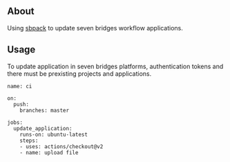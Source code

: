 ## About

Using [sbpack](https://github.com/rabix/sbpack) to update seven bridges workflow applications.

## Usage
To update application in seven bridges platforms, authentication tokens and there must be prexisting projects and applications.

```
name: ci

on:
  push:
    branches: master

jobs:
  update_application:
    runs-on: ubuntu-latest
    steps:
    - uses: actions/checkout@v2
    - name: upload file

```
